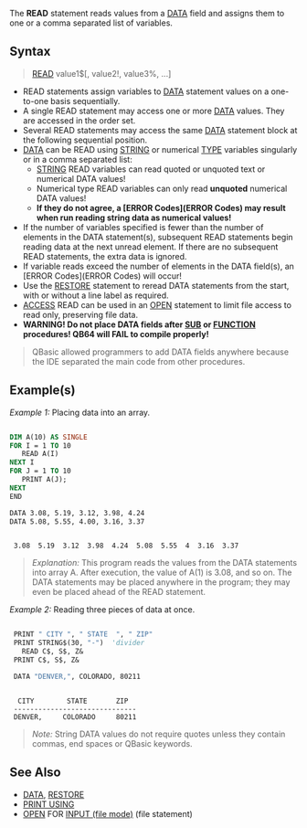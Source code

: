 The **READ** statement reads values from a [DATA](DATA) field and assigns them to one or a comma separated list of variables.

## Syntax

> [READ](READ) value1$[, value2!, value3%, ...]

* READ statements assign variables to [DATA](DATA) statement values on a one-to-one basis sequentially. 
* A single READ statement may access one or more [DATA](DATA) values. They are accessed in the order set. 
* Several READ statements may access the same [DATA](DATA) statement block at the following sequential position.
* [DATA](DATA) can be READ using [STRING](STRING) or numerical [TYPE](TYPE) variables singularly or in a comma separated list:
   - [STRING](STRING) READ variables can read quoted or unquoted text or numerical DATA values!
   - Numerical type READ variables can only read **unquoted** numerical DATA values! 
   - **If they do not agree, a [ERROR Codes](ERROR Codes) may result when run reading string data as numerical values!**
* If the number of variables specified is fewer than the number of elements in the DATA statement(s), subsequent READ statements begin reading data at the next unread element. If there are no subsequent READ statements, the extra data is ignored.
* If variable reads exceed the number of elements in the DATA field(s), an [ERROR Codes](ERROR Codes) will occur!
* Use the [RESTORE](RESTORE) statement to reread DATA statements from the start, with or without a line label as required.
* [ACCESS](ACCESS) READ can be used in an [OPEN](OPEN) statement to limit file access to read only, preserving file data.
* **WARNING! Do not place DATA fields after [SUB](SUB) or [FUNCTION](FUNCTION) procedures! QB64 will FAIL to compile properly!**

> QBasic allowed programmers to add DATA fields anywhere because the IDE separated the main code from other procedures.

## Example(s)

*Example 1:* Placing data into an array.

```vb

DIM A(10) AS SINGLE
FOR I = 1 TO 10
   READ A(I)
NEXT I
FOR J = 1 TO 10
   PRINT A(J);
NEXT
END

DATA 3.08, 5.19, 3.12, 3.98, 4.24
DATA 5.08, 5.55, 4.00, 3.16, 3.37 

```

```text

 3.08  5.19  3.12  3.98  4.24  5.08  5.55  4  3.16  3.37

```

> *Explanation:* This program reads the values from the DATA statements into array A. After execution, the value of A(1) is 3.08, and so on. The DATA statements may be placed anywhere in the program; they may even be placed ahead of the READ statement.

*Example 2:* Reading three pieces of data at once.

```vb

 PRINT " CITY ", " STATE  ", " ZIP"
 PRINT STRING$(30, "-")  'divider
   READ C$, S$, Z&
 PRINT C$, S$, Z&

 DATA "DENVER,", COLORADO, 80211 

```

```text

  CITY        STATE       ZIP
 ------------------------------
 DENVER,     COLORADO     80211

```

> *Note:* String DATA values do not require quotes unless they contain commas, end spaces or QBasic keywords.

## See Also
 
* [DATA](DATA), [RESTORE](RESTORE)
* [PRINT USING](PRINT-USING)
* [OPEN](OPEN) FOR [INPUT (file mode)](INPUT-(file-mode)) (file statement)
